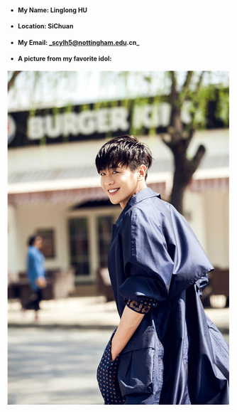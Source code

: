 - #### My Name:  Linglong HU
- #### Location:    SiChuan 
- #### My Email: _scylh5@nottingham.edu.cn_
- #### A picture from my favorite idol:
<img src="../images/idol.jpg" alt="alt text"/>

